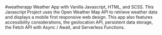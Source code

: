#weatherapp
Weather App with Vanilla Javascript, HTML, and SCSS. This Javascript Project uses the Open Weather Map API to retrieve weather data and displays a mobile first responsive web design. This app also features accessibility considerations, the geolocation API, persistent data storage, the Fetch API with Async / Await, and Serverless Functions.
